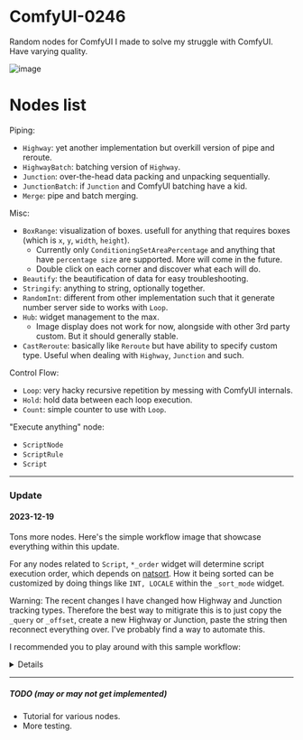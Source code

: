 # ComfyUI-0246
Random nodes for ComfyUI I made to solve my struggle with ComfyUI. Have varying quality.

![image](https://github.com/Trung0246/ComfyUI-0246/assets/11626920/ecd1078a-037a-4ba2-9a0b-440db9bf6cc1)

# Nodes list

Piping:
- `Highway`: yet another implementation but overkill version of pipe and reroute.
- `HighwayBatch`: batching version of `Highway`.
- `Junction`: over-the-head data packing and unpacking sequentially.
- `JunctionBatch`: if `Junction` and ComfyUI batching have a kid.
- `Merge`: pipe and batch merging.

Misc:
- `BoxRange`: visualization of boxes. usefull for anything that requires boxes (which is `x`, `y`, `width`, `height`).
    - Currently only `ConditioningSetAreaPercentage` and anything that have `percentage size` are supported. More will come in the future.
    - Double click on each corner and discover what each will do.
- `Beautify`: the beautification of data for easy troubleshooting.
- `Stringify`: anything to string, optionally together.
- `RandomInt`: different from other implementation such that it generate number server side to works with `Loop`.
- `Hub`: widget management to the max.
    - Image display does not work for now, alongside with other 3rd party custom. But it should generally stable.
- `CastReroute`: basically like `Reroute` but have ability to specify custom type. Useful when dealing with `Highway`, `Junction` and such.

Control Flow:
- `Loop`: very hacky recursive repetition by messing with ComfyUI internals.
- `Hold`: hold data between each loop execution.
- `Count`: simple counter to use with `Loop`.

"Execute anything" node:
- `ScriptNode`
- `ScriptRule`
- `Script`

---

### Update

#### **2023-12-19**

Tons more nodes. Here's the simple workflow image that showcase everything within this update.

For any nodes related to `Script`, `*_order` widget will determine script execution order, which depends on [natsort](https://natsort.readthedocs.io/en/stable/api.html#the-ns-enum). How it being sorted can be customized by doing things like `INT, LOCALE` within the `_sort_mode` widget.

Warning: The recent changes I have changed how Highway and Junction tracking types. Therefore the best way to mitigrate this is to just copy the `_query` or `_offset`, create a new Highway or Junction, paste the string then reconnect everything over. I've probably find a way to automate this.

I recommended you to play around with this sample workflow:

<details>
    <p align="center">
        <img src="https://github.com/Trung0246/ComfyUI-0246/assets/11626920/05d53d43-a707-4c49-bbc9-cbaf98f70cc0">
    </p>
</details>

---

##### TODO (may or may not get implemented)

- Tutorial for various nodes.
- More testing.
